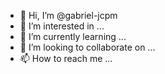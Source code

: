 - 👋 Hi, I’m @gabriel-jcpm
- 👀 I’m interested in ...
- 🌱 I’m currently learning ...
- 💞️ I’m looking to collaborate on ...
- 📫 How to reach me ...

<!---
gabriel-jcpm/gabriel-jcpm is a ✨ special ✨ repository because its `README.md` (this file) appears on your GitHub profile.
You can click the Preview link to take a look at your changes.
--->
